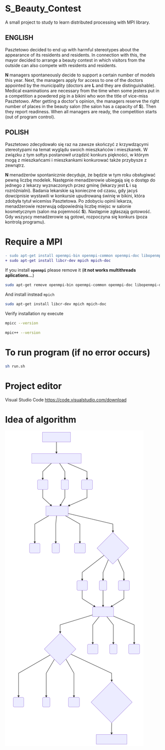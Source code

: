 # S_Beauty_Contest
A small project to study to learn distributed processing with MPI library.

## ENGLISH
Pasztetowo decided to end up with harmful stereotypes about the appearance of its residents and residents. In connection with this, the mayor decided to arrange a beauty contest in which visitors from the outside can also compete with residents and residents.

**N** managers spontaneously decide to support a certain number of models this year. Next, the managers apply for access to one of the doctors appointed by the municipality (doctors are **L** and they are distinguishable). Medical examinations are necessary from the time when some jesters put in a competition a powdered pig in a bikini who won the title of vice-miss Pasztetowo. After getting a doctor's opinion, the managers reserve the right number of places in the beauty salon (the salon has a capacity of **S**). Then they report readiness. When all managers are ready, the competition starts (out of program control).

## POLISH
Pasztetowo zdecydowało się raz na zawsze skończyć z krzywdzącymi stereotypami na temat wyglądu swoich mieszkańców i mieszkanek. W związku z tym sołtys postanowił urządzić konkurs piękności, w którym mogą z mieszkańcami i mieszkankami konkurować także przybysze z zewnątrz.

**N** menadżerów spontanicznie decyduje, że będzie w tym roku obsługiwać pewną liczbę modelek. Następnie menadżerowie ubiegają się o dostęp do jednego z lekarzy wyznaczonych przez gminę (lekarzy jest **L** i są rozróżnialni). Badania lekarskie są konieczne od czasu, gdy jacyś dowcipnisie wystawili w konkursie upudrowaną świnię w bikini, która zdobyła tytuł wicemiss Pasztetowa. Po zdobyciu opinii lekarza, menadżerowie rezerwują odpowiednią liczbę miejsc w salonie kosmetycznym (salon ma pojemność **S**). Następnie zgłaszają gotowość. Gdy wszyscy menadżerowie są gotowi, rozpoczyna się konkurs (poza kontrolą programu).

# Require a MPI
```diff
- sudo apt-get install openmpi-bin openmpi-common openmpi-doc libopenmpi-dev openssh-client openssh-server
+ sudo apt-get install libcr-dev mpich mpich-doc
```
If you install **`openmpi`** please remove it (**it not works multithreads aplications...**)  
```bash
sudo apt-get remove openmpi-bin openmpi-common openmpi-doc libopenmpi-dev
```  
And install instead `mpich`  
```bash
sudo apt-get install libcr-dev mpich mpich-doc
```
Verify installation ny execute
```bash
mpicc --version
``` 
```bash
mpic++ --version
``` 

# To run program (if no error occurs)
```bash
sh run.sh
```

# Project editor
Visual Studio Code 
https://code.visualstudio.com/download

# Idea of algorithm
![Image of idea of algorithm](https://raw.githubusercontent.com/simmarum/S_Beauty_Contest/master/idea_of_algorithm/IoA.svg?sanitize=true)
